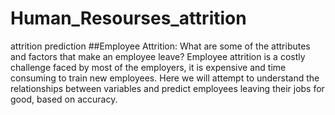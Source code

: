 # Human_Resourses_attrition
attrition prediction
##Employee Attrition: What are some of the attributes and factors that make an employee leave?
Employee attrition is a costly challenge faced by most of the employers, it is expensive and time consuming to train new employees. Here we will attempt to understand the relationships between variables and predict employees leaving their jobs for good, based on accuracy.
